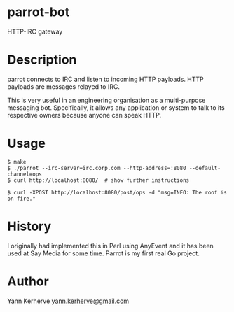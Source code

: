 parrot-bot
==========

HTTP-IRC gateway

# Description

parrot connects to IRC and listen to incoming HTTP payloads. HTTP payloads are
messages relayed to IRC.

This is very useful in an engineering organisation as a multi-purpose
messaging bot. Specifically, it allows any application or system to talk to
its respective owners because anyone can speak HTTP.

# Usage

    $ make
    $ ./parrot --irc-server=irc.corp.com --http-address=:8080 --default-channel=ops
    $ curl http://localhost:8080/  # show further instructions

    $ curl -XPOST http://localhost:8080/post/ops -d "msg=INFO: The roof is on fire."

# History

I originally had implemented this in Perl using AnyEvent and it has been used at
Say Media for some time. Parrot is my first real Go project.

# Author

Yann Kerherve <yann.kerherve@gmail.com>
